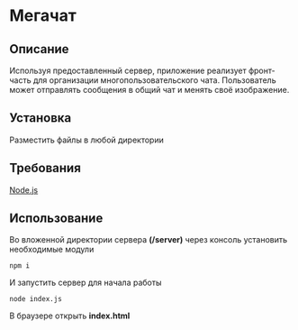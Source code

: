 Мегачат
=========================

Описание
------------

Используя предоставленный сервер, приложение реализует фронт-часть для организации многопользовательского чата. 
Пользователь может отправлять сообщения в общий чат и менять своё изображение.

Установка
------------

Разместить файлы в любой директории

Требования
------------

[Node.js](https://nodejs.org)

Использование
------------

Во вложенной директории сервера **(/server)** через консоль установить необходимые модули
    
    npm i


И запустить сервер для начала работы

    node index.js

В браузере открыть **index.html**
